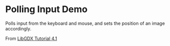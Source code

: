# Polling Input Demo
Polls input from the keyboard and mouse, and sets the position of an image accordingly.

From [LibGDX Tutorial 4.1](http://www.gamefromscratch.com/post/2013/10/15/LibGDX-Tutorial-4-Handling-the-mouse-and-keyboard.aspx)

